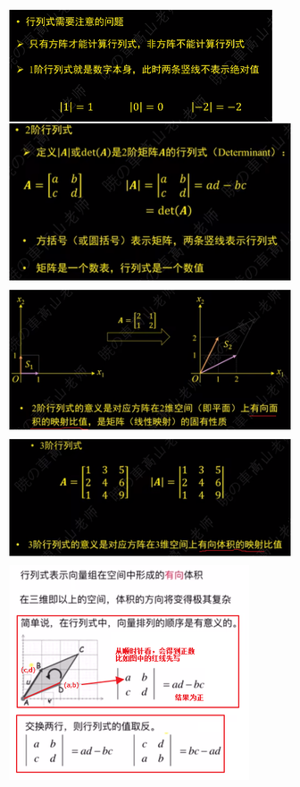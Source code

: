![](../photo/Pasted%20image%2020240617141748.png)
![](../photo/Pasted%20image%2020240220184907.png)

![](../photo/Pasted%20image%2020240220185018.png)

![](../photo/Pasted%20image%2020240220185035.png)

![](../photo/Pasted%20image%2020240308123315.png)
